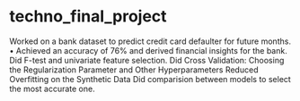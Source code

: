 # techno_final_project
Worked on a bank dataset to predict credit card defaulter for future
months.
• Achieved an accuracy of 76% and derived financial insights for the
bank.
Did F-test and univariate feature selection.
Did Cross Validation: Choosing the Regularization Parameter and Other Hyperparameters
Reduced Overfitting on the Synthetic Data
Did comparision between models to select the most accurate one.

